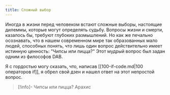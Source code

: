 ```yaml
---
title: Сложный выбор
---
```


Иногда в жизни перед человеком встают сложные выборы, настоящие дилеммы, которые могут определять судьбу. Вопросы жизни и смерти, казалось бы, требуют глубоких размышлений. Но как же печально осознавать, что в нашем современном мире так образованных мало людей, способных понять, что лишь один вопрос действительно имеет истинную ценность: "Чипсы или пицца?" Этот мудрый вопрос был задан одним из философов DAB.

Я с гордостью могу сказать, что, написав [[100-if-code.md|100 операторов if]], я обрел свой дзен и нашел ответ на этот непростой вопрос. 

>[!info]- Чипсы или пицца?
>Арахис
